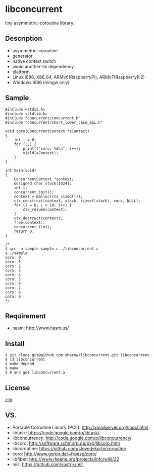 libconcurrent
=============

tiny asymmetric-coroutine library.

## Description
+ asymmetric-coroutine
+ generator
+ native context switch
+ avoid another-lib dependency
+ platform
 + Linux i686, X86_64, ARMv6(RaspberryPi), ARMv7(RaspberryPi2)
 + Windows i686 (mingw only)


## Sample

```
#include <stdio.h>
#include <stdlib.h>
#include "concurrent/concurrent.h"
#include "concurrent/short_lower_case_api.h"

void coro(ConcurrentContext *aContext)
{
    int i = 0;
    for (;;) {
        printf("coro: %d\n", i++);
        yield(aContext);
    }
}

int main(void)
{
    ConcurrentContext *context;
    unsigned char stack[1024];
    int i;
    concurrent_init();
    context = malloc(ctx_sizeof());
    ctx_construct(context, stack, sizeof(stack), coro, NULL);
    for (i = 0; i < 10; i++) {
        ctx_resume(context);
    }
    ctx_destruct(context);
    free(context);
    concurrent_fin();
    return 0;
}

/*
$ gcc -o sample sample.c ./libconcurrent.a
$ ./sample
coro: 0
coro: 1
coro: 2
coro: 3
coro: 4
coro: 5
coro: 6
coro: 7
coro: 8
coro: 9
*/
```

## Requirement
- nasm: http://www.nasm.us/


## Install
```
$ git clone git@github.com:sharow/libconcurrent.git libconcurrent
$ cd libconcurrent
$ make depend
$ make
$ # and get libconcurrent.a

```


## License
[zlib](https://github.com/sharow/libconcurrent/blob/master/LICENSE)


## VS. 
+ Portable Coroutine Library (PCL): http://xmailserver.org/libpcl.html
+ libtask: https://code.google.com/p/libtask/
+ libconcurrency: http://code.google.com/p/libconcurrency/
+ libcoro: http://software.schmorp.de/pkg/libcoro.html
+ libcoroutine: https://github.com/stevedekorte/coroutine
+ coro: http://www.goron.de/~froese/coro/
+ libfiber: http://www.rkeene.org/projects/info/wiki/22
+ mill: https://github.com/sustrik/mill


